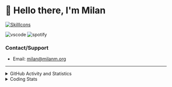 # 👋 Hello there, I'm Milan
[![SkillIcons](https://skillicons.dev/icons?i=js,ts,nextjs,tailwind,html,go,bash,git,nginx,prisma,kubernetes,docker,linux)](https://skillicons.dev)

![vscode](https://nocache.advaith.workers.dev?url=https://img.shields.io/endpoint?url=https://dev.discordprofiles.me/api/badge/vscode/423203831971708958)
![spotify](https://nocache.advaith.workers.dev/?url=https://img.shields.io/endpoint?url=https://milanm.org/api/spotify/shields&cacheSeconds=10)

### Contact/Support

- Email: [milan@milanm.org](mailto:milan@milanm.org)
 
---
 
<details>
  <summary>GitHub Activity and Statistics</summary>
  <img src="/github-metrics.svg" />
</details>
<details>
  <summary>Coding Stats</summary>
  <!--START_SECTION:waka-->

```txt
TypeScript   5 hrs 42 mins   ██████████████████▒░░░░░░   73.12 %
JSON         1 hr 35 mins    █████░░░░░░░░░░░░░░░░░░░░   20.45 %
Bash         14 mins         ▓░░░░░░░░░░░░░░░░░░░░░░░░   03.09 %
Other        6 mins          ▒░░░░░░░░░░░░░░░░░░░░░░░░   01.44 %
JavaScript   5 mins          ▒░░░░░░░░░░░░░░░░░░░░░░░░   01.23 %
```

<!--END_SECTION:waka-->
</details>
